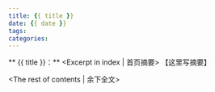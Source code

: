 ```yaml
---
title: {{ title }}
date: {{ date }}
tags:
categories:
---
```

** {{ title }}：** <Excerpt in index | 首页摘要>
【这里写摘要】
<!-- more -->
<The rest of contents | 余下全文>
